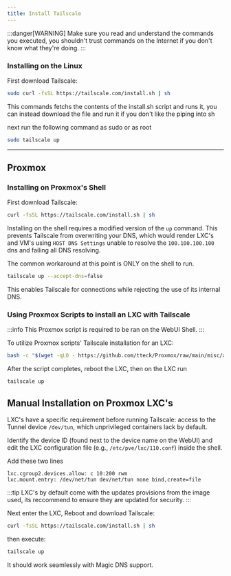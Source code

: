 ```yaml
---
title: Install Tailscale
---
```


:::danger[WARNING]
Make sure you read and understand the commands you executed, you shouldn't trust commands on the Internet if you don't know what they're doing.
:::

### Installing on the Linux

First download Tailscale:

```bash
sudo curl -fsSL https://tailscale.com/install.sh | sh
```

This commands fetchs the contents of the install.sh script and runs it, you can instead download the file and run it if you don't like the piping into sh


next run the following command as sudo or as root

```bash
sudo tailscale up
```

---

## Proxmox


### Installing on Proxmox's Shell



First download Tailscale:

```bash
curl -fsSL https://tailscale.com/install.sh | sh
```

Installing on the shell requires a modified version of the `up` command. This prevents Tailscale from overwriting your DNS, which would render LXC's and VM's using `HOST DNS Settings` unable to resolve the `100.100.100.100` dns and failing all DNS resolving.

The common workaround at this point is ONLY on the shell to run.
```bash
tailscale up --accept-dns=false
```

This enables Tailscale for connections while rejecting the use of its internal DNS.

### Using Proxmox Scripts to install an LXC with Tailscale

:::info
This Proxmox script is required to be ran on the WebUI Shell.
:::

To utilize Proxmox scripts' Tailscale installation for an LXC:

```bash
bash -c "$(wget -qLO - https://github.com/tteck/Proxmox/raw/main/misc/add-tailscale-lxc.sh)"
```

After the script completes, reboot the LXC, then on the LXC run

```bash
tailscale up
```

## Manual Installation on Proxmox LXC's

LXC's have a specific requirement before running Tailscale: access to the Tunnel device `/dev/tun`, which unprivileged containers lack by default.

Identify the device ID (found next to the device name on the WebUI) and edit the LXC configuration file (e.g., `/etc/pve/lxc/110.conf`) inside the shell.

Add these two lines

```text
lxc.cgroup2.devices.allow: c 10:200 rwm 
lxc.mount.entry: /dev/net/tun dev/net/tun none bind,create=file
```

:::tip
LXC's by default come with the updates provisions from the image used, its reccommend to ensure they are updated for security.
:::


Next enter the LXC, Reboot and download Tailscale:

```bash
curl -fsSL https://tailscale.com/install.sh | sh
```

then execute:

```bash
tailscale up
```

It should work seamlessly with Magic DNS support.

